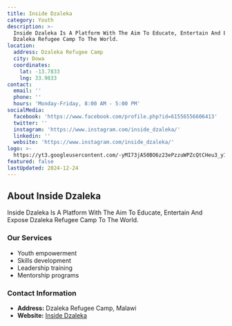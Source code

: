 ```yaml
---
title: Inside Dzaleka
category: Youth
description: >-
  Inside Dzaleka Is A Platform With The Aim To Educate, Entertain And Expose
  Dzaleka Refugee Camp To The World.
location:
  address: Dzaleka Refugee Camp
  city: Dowa
  coordinates:
    lat: -13.7833
    lng: 33.9833
contact:
  email: ''
  phone: ''
  hours: 'Monday-Friday, 8:00 AM - 5:00 PM'
socialMedia:
  facebook: 'https://www.facebook.com/profile.php?id=61556556606413'
  twitter: ''
  instagram: 'https://www.instagram.com/inside_dzaleka/'
  linkedin: ''
  website: 'https://www.instagram.com/inside_dzaleka/'
logo: >-
  https://yt3.googleusercontent.com/-yMI73jA50BO6z23ePzzuWPZcQtCHeu3_y1LL8fmdvAgEog_GK4tnW_Ge099s3r8410b68NqLg=s160-c-k-c0x00ffffff-no-rj
featured: false
lastUpdated: 2024-12-24
---
```


## About Inside Dzaleka

Inside Dzaleka Is A Platform With The Aim To Educate, Entertain And Expose Dzaleka Refugee Camp To The World.

### Our Services
- Youth empowerment
- Skills development
- Leadership training
- Mentorship programs

### Contact Information
- **Address:** Dzaleka Refugee Camp, Malawi
- **Website:** [Inside Dzaleka](https://www.instagram.com/inside_dzaleka/)
